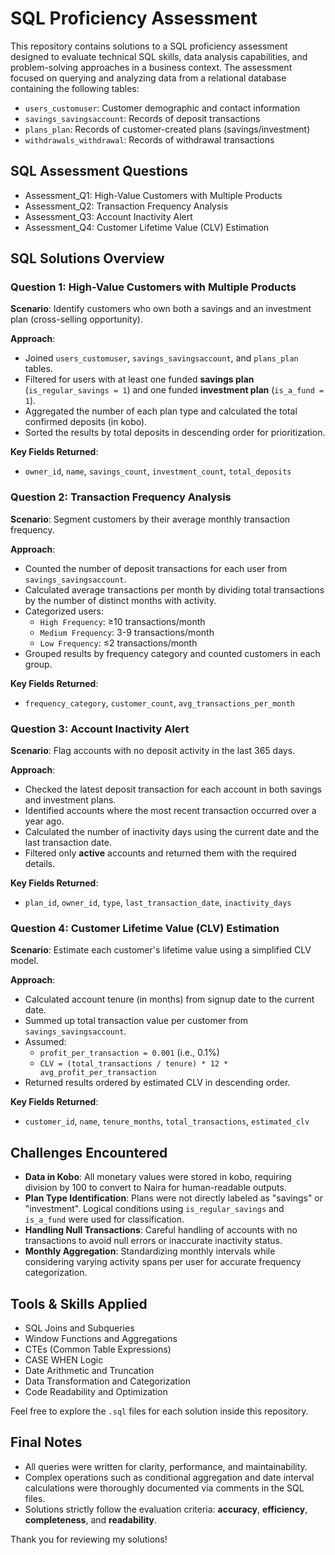 # SQL Proficiency Assessment

This repository contains solutions to a SQL proficiency assessment designed to evaluate technical SQL skills, data analysis capabilities, and problem-solving approaches in a business context. The assessment focused on querying and analyzing data from a relational database containing the following tables:

- `users_customuser`: Customer demographic and contact information
- `savings_savingsaccount`: Records of deposit transactions
- `plans_plan`: Records of customer-created plans (savings/investment)
- `withdrawals_withdrawal`: Records of withdrawal transactions



## SQL Assessment Questions
- Assessment_Q1: High-Value Customers with Multiple Products
- Assessment_Q2: Transaction Frequency Analysis
- Assessment_Q3: Account Inactivity Alert
- Assessment_Q4: Customer Lifetime Value (CLV) Estimation



## SQL Solutions Overview

### Question 1: High-Value Customers with Multiple Products

**Scenario**: Identify customers who own both a savings and an investment plan (cross-selling opportunity).

**Approach**:
- Joined `users_customuser`, `savings_savingsaccount`, and `plans_plan` tables.
- Filtered for users with at least one funded **savings plan** (`is_regular_savings = 1`) and one funded **investment plan** (`is_a_fund = 1`).
- Aggregated the number of each plan type and calculated the total confirmed deposits (in kobo).
- Sorted the results by total deposits in descending order for prioritization.

**Key Fields Returned**:
- `owner_id`, `name`, `savings_count`, `investment_count`, `total_deposits`



### Question 2: Transaction Frequency Analysis

**Scenario**: Segment customers by their average monthly transaction frequency.

**Approach**:
- Counted the number of deposit transactions for each user from `savings_savingsaccount`.
- Calculated average transactions per month by dividing total transactions by the number of distinct months with activity.
- Categorized users:
  - `High Frequency`: ≥10 transactions/month
  - `Medium Frequency`: 3-9 transactions/month
  - `Low Frequency`: ≤2 transactions/month
- Grouped results by frequency category and counted customers in each group.

**Key Fields Returned**:
- `frequency_category`, `customer_count`, `avg_transactions_per_month`



### Question 3: Account Inactivity Alert

**Scenario**: Flag accounts with no deposit activity in the last 365 days.

**Approach**:
- Checked the latest deposit transaction for each account in both savings and investment plans.
- Identified accounts where the most recent transaction occurred over a year ago.
- Calculated the number of inactivity days using the current date and the last transaction date.
- Filtered only **active** accounts and returned them with the required details.

**Key Fields Returned**:
- `plan_id`, `owner_id`, `type`, `last_transaction_date`, `inactivity_days`



### Question 4: Customer Lifetime Value (CLV) Estimation

**Scenario**: Estimate each customer's lifetime value using a simplified CLV model.

**Approach**:
- Calculated account tenure (in months) from signup date to the current date.
- Summed up total transaction value per customer from `savings_savingsaccount`.
- Assumed:
  - `profit_per_transaction = 0.001` (i.e., 0.1%)
  - `CLV = (total_transactions / tenure) * 12 * avg_profit_per_transaction`
- Returned results ordered by estimated CLV in descending order.

**Key Fields Returned**:
- `customer_id`, `name`, `tenure_months`, `total_transactions`, `estimated_clv`



## Challenges Encountered

- **Data in Kobo**: All monetary values were stored in kobo, requiring division by 100 to convert to Naira for human-readable outputs.
- **Plan Type Identification**: Plans were not directly labeled as "savings" or "investment". Logical conditions using `is_regular_savings` and `is_a_fund` were used for classification.
- **Handling Null Transactions**: Careful handling of accounts with no transactions to avoid null errors or inaccurate inactivity status.
- **Monthly Aggregation**: Standardizing monthly intervals while considering varying activity spans per user for accurate frequency categorization.



## Tools & Skills Applied

- SQL Joins and Subqueries
- Window Functions and Aggregations
- CTEs (Common Table Expressions)
- CASE WHEN Logic
- Date Arithmetic and Truncation
- Data Transformation and Categorization
- Code Readability and Optimization


Feel free to explore the `.sql` files for each solution inside this repository.



## Final Notes

- All queries were written for clarity, performance, and maintainability.
- Complex operations such as conditional aggregation and date interval calculations were thoroughly documented via comments in the SQL files.
- Solutions strictly follow the evaluation criteria: **accuracy**, **efficiency**, **completeness**, and **readability**.


Thank you for reviewing my solutions!
